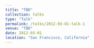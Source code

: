 ```yaml
---
title: "TBD"
collection: talks
type: "Talk"
permalink: /talks/2012-03-01-talk-1
venue: "TBD"
date: 2012-03-01
location: "San Francisco, California"
---
```

